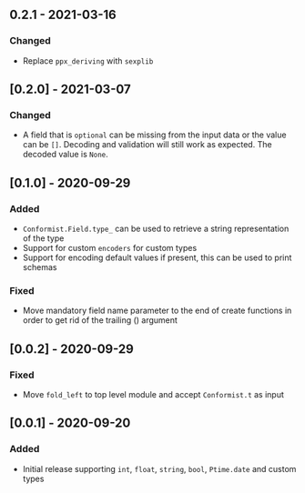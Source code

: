## 0.2.1 - 2021-03-16
### Changed
- Replace `ppx_deriving` with `sexplib`

## [0.2.0] - 2021-03-07
### Changed
- A field that is `optional` can be missing from the input data or the value can be `[]`. Decoding and validation will still work as expected. The decoded value is `None`.

## [0.1.0] - 2020-09-29
### Added
- `Conformist.Field.type_` can be used to retrieve a string representation of the type
- Support for custom `encoders` for custom types
- Support for encoding default values if present, this can be used to print schemas

### Fixed
- Move mandatory field name parameter to the end of create functions in order to get rid of the trailing () argument

## [0.0.2] - 2020-09-29
### Fixed
- Move `fold_left` to top level module and accept `Conformist.t` as input

## [0.0.1] - 2020-09-20
### Added
- Initial release supporting `int`, `float`, `string`, `bool`, `Ptime.date` and custom types
